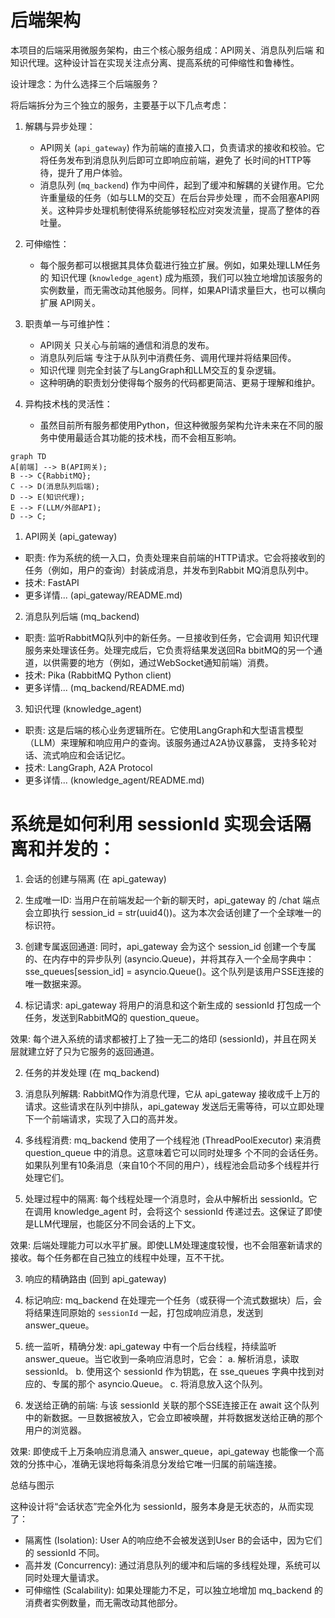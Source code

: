 # 后端架构

  本项目的后端采用微服务架构，由三个核心服务组成：API网关、消息队列后端 和 知识代理。这种设计旨在实现关注点分离、提高系统的可伸缩性和鲁棒性。

  设计理念：为什么选择三个后端服务？

  将后端拆分为三个独立的服务，主要基于以下几点考虑：


1. 解耦与异步处理：
    * API网关 (`api_gateway`) 作为前端的直接入口，负责请求的接收和校验。它将任务发布到消息队列后即可立即响应前端，避免了
      长时间的HTTP等待，提升了用户体验。
    * 消息队列 (`mq_backend`) 作为中间件，起到了缓冲和解耦的关键作用。它允许重量级的任务（如与LLM的交互）在后台异步处理
      ，而不会阻塞API网关。这种异步处理机制使得系统能够轻松应对突发流量，提高了整体的吞吐量。


2. 可伸缩性：
    * 每个服务都可以根据其具体负载进行独立扩展。例如，如果处理LLM任务的 知识代理 (`knowledge_agent`)
      成为瓶颈，我们可以独立地增加该服务的实例数量，而无需改动其他服务。同样，如果API请求量巨大，也可以横向扩展
      API网关。


3. 职责单一与可维护性：
    * API网关 只关心与前端的通信和消息的发布。
    * 消息队列后端 专注于从队列中消费任务、调用代理并将结果回传。
    * 知识代理 则完全封装了与LangGraph和LLM交互的复杂逻辑。
    * 这种明确的职责划分使得每个服务的代码都更简洁、更易于理解和维护。

4. 异构技术栈的灵活性：
    * 虽然目前所有服务都使用Python，但这种微服务架构允许未来在不同的服务中使用最适合其功能的技术栈，而不会相互影响。



```mermaid
graph TD
A[前端] --> B(API网关);
B --> C{RabbitMQ};
C --> D(消息队列后端);
D --> E(知识代理);
E --> F(LLM/外部API);
D --> C;

```

1. API网关 (api_gateway)

* 职责: 作为系统的统一入口，负责处理来自前端的HTTP请求。它会将接收到的任务（例如，用户的查询）封装成消息，并发布到Rabbit
  MQ消息队列中。
* 技术: FastAPI
* 更多详情... (api_gateway/README.md)

2. 消息队列后端 (mq_backend)

* 职责: 监听RabbitMQ队列中的新任务。一旦接收到任务，它会调用 知识代理 服务来处理该任务。处理完成后，它负责将结果发送回Ra
  bbitMQ的另一个通道，以供需要的地方（例如，通过WebSocket通知前端）消费。
* 技术: Pika (RabbitMQ Python client)
* 更多详情... (mq_backend/README.md)

3. 知识代理 (knowledge_agent)

* 职责: 这是后端的核心业务逻辑所在。它使用LangGraph和大型语言模型（LLM）来理解和响应用户的查询。该服务通过A2A协议暴露，
  支持多轮对话、流式响应和会话记忆。
* 技术: LangGraph, A2A Protocol
* 更多详情... (knowledge_agent/README.md)


# 系统是如何利用 sessionId 实现会话隔离和并发的：


  1. 会话的创建与隔离 (在 api_gateway)

   1. 生成唯一ID: 当用户在前端发起一个新的聊天时，api_gateway 的 /chat 端点会立即执行 session_id =
      str(uuid4())。这为本次会话创建了一个全球唯一的标识符。


   2. 创建专属返回通道: 同时，api_gateway 会为这个 session_id 创建一个专属的、在内存中的异步队列
      (asyncio.Queue)，并将其存入一个全局字典中：sse_queues[session_id] =
      asyncio.Queue()。这个队列是该用户SSE连接的唯一数据来源。

   3. 标记请求: api_gateway 将用户的消息和这个新生成的 sessionId 打包成一个任务，发送到RabbitMQ的 question_queue。


  效果: 每个进入系统的请求都被打上了独一无二的烙印 (sessionId)，并且在网关层就建立好了只为它服务的返回通道。

  2. 任务的并发处理 (在 mq_backend)


   1. 消息队列解耦: RabbitMQ作为消息代理，它从 api_gateway 接收成千上万的请求。这些请求在队列中排队，api_gateway
      发送后无需等待，可以立即处理下一个前端请求，实现了入口的高并发。


   2. 多线程消费: mq_backend 使用了一个线程池 (ThreadPoolExecutor) 来消费 question_queue 中的消息。这意味着它可以同时处理多
      个不同的会话任务。如果队列里有10条消息（来自10个不同的用户），线程池会启动多个线程并行处理它们。


   3. 处理过程中的隔离: 每个线程处理一个消息时，会从中解析出 sessionId。它在调用 knowledge_agent 时，会将这个 sessionId
      传递过去。这保证了即使是LLM代理层，也能区分不同会话的上下文。


  效果:
  后端处理能力可以水平扩展。即使LLM处理速度较慢，也不会阻塞新请求的接收。每个任务都在自己独立的线程中处理，互不干扰。

  3. 响应的精确路由 (回到 api_gateway)


   1. 标记响应: mq_backend 在处理完一个任务（或获得一个流式数据块）后，会将结果连同原始的 `sessionId`
      一起，打包成响应消息，发送到 answer_queue。


   2. 统一监听，精确分发: api_gateway 中有一个后台线程，持续监听 answer_queue。当它收到一条响应消息时，它会：
      a.  解析消息，读取 sessionId。
      b.  使用这个 sessionId 作为钥匙，在 sse_queues 字典中找到对应的、专属的那个 asyncio.Queue。
      c.  将消息放入这个队列。

   3. 发送给正确的前端: 与该 sessionId 关联的那个SSE连接正在 await
      这个队列中的新数据。一旦数据被放入，它会立即被唤醒，并将数据发送给正确的那个用户的浏览器。


  效果: 即使成千上万条响应消息涌入 answer_queue，api_gateway
  也能像一个高效的分拣中心，准确无误地将每条消息分发给它唯一归属的前端连接。

  总结与图示

  这种设计将“会话状态”完全外化为 sessionId，服务本身是无状态的，从而实现了：


   * 隔离性 (Isolation): User A的响应绝不会被发送到User B的会话中，因为它们的 sessionId 不同。
   * 高并发 (Concurrency): 通过消息队列的缓冲和后端的多线程处理，系统可以同时处理大量请求。
   * 可伸缩性 (Scalability): 如果处理能力不足，可以独立地增加 mq_backend 的消费者实例数量，而无需改动其他部分。